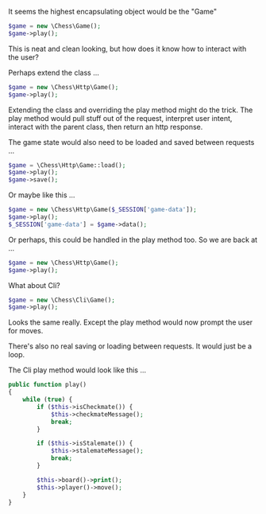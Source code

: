 It seems the highest encapsulating object would be the "Game"

```php
$game = new \Chess\Game();
$game->play();
```

This is neat and clean looking, but how does it know how to interact with the user?

Perhaps extend the class ...

```php
$game = new \Chess\Http\Game();
$game->play();
```

Extending the class and overriding the play method might do the trick.
The play method would pull stuff out of the request, interpret user intent, interact with
the parent class, then return an http response.

The game state would also need to be loaded and saved between requests ...

```php
$game = \Chess\Http\Game::load();
$game->play();
$game->save();
```

Or maybe like this ...

```php
$game = new \Chess\Http\Game($_SESSION['game-data']);
$game->play();
$_SESSION['game-data'] = $game->data();
```

Or perhaps, this could be handled in the play method too. So we are back at ...

```php
$game = new \Chess\Http\Game();
$game->play();
```

What about Cli?

```php
$game = new \Chess\Cli\Game();
$game->play();
```

Looks the same really. Except the play method would now prompt the user for moves.

There's also no real saving or loading between requests. It would just be a loop.

The Cli play method would look like this ...

```php
public function play()
{
    while (true) {
        if ($this->isCheckmate()) {
            $this->checkmateMessage();
            break;
        }

        if ($this->isStalemate()) {
            $this->stalemateMessage();
            break;
        }

        $this->board()->print();
        $this->player()->move();
    }
}
```
